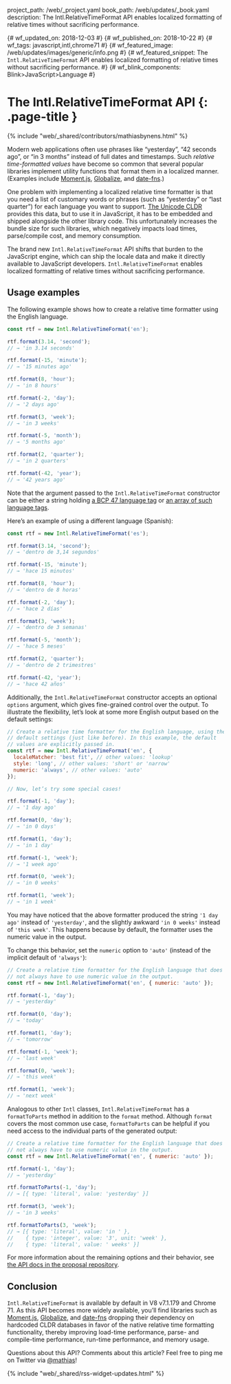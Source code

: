 project_path: /web/_project.yaml book_path: /web/updates/_book.yaml description: The Intl.RelativeTimeFormat API enables localized formatting of relative times without sacrificing performance.

{# wf_updated_on: 2018-12-03 #} {# wf_published_on: 2018-10-22 #} {# wf_tags: javascript,intl,chrome71 #} {# wf_featured_image: /web/updates/images/generic/info.png #} {# wf_featured_snippet: The `Intl.RelativeTimeFormat` API enables localized formatting of relative times without sacrificing performance. #} {# wf_blink_components: Blink>JavaScript>Language #}

# The Intl.RelativeTimeFormat API {: .page-title }

{% include "web/_shared/contributors/mathiasbynens.html" %}

Modern web applications often use phrases like “yesterday”, “42 seconds ago”, or “in 3 months” instead of full dates and timestamps. Such *relative time-formatted values* have become so common that several popular libraries implement utility functions that format them in a localized manner. (Examples include [Moment.js](https://momentjs.com/), [Globalize](https://github.com/globalizejs/globalize), and [date-fns](https://date-fns.org/docs/).)

One problem with implementing a localized relative time formatter is that you need a list of customary words or phrases (such as “yesterday” or “last quarter”) for each language you want to support. [The Unicode CLDR](http://cldr.unicode.org/) provides this data, but to use it in JavaScript, it has to be embedded and shipped alongside the other library code. This unfortunately increases the bundle size for such libraries, which negatively impacts load times, parse/compile cost, and memory consumption.

The brand new `Intl.RelativeTimeFormat` API shifts that burden to the JavaScript engine, which can ship the locale data and make it directly available to JavaScript developers. `Intl.RelativeTimeFormat` enables localized formatting of relative times without sacrificing performance.

## Usage examples

The following example shows how to create a relative time formatter using the English language.

```js
const rtf = new Intl.RelativeTimeFormat('en');

rtf.format(3.14, 'second');
// → 'in 3.14 seconds'

rtf.format(-15, 'minute');
// → '15 minutes ago'

rtf.format(8, 'hour');
// → 'in 8 hours'

rtf.format(-2, 'day');
// → '2 days ago'

rtf.format(3, 'week');
// → 'in 3 weeks'

rtf.format(-5, 'month');
// → '5 months ago'

rtf.format(2, 'quarter');
// → 'in 2 quarters'

rtf.format(-42, 'year');
// → '42 years ago'
```

Note that the argument passed to the `Intl.RelativeTimeFormat` constructor can be either a string holding [a BCP 47 language tag](https://tools.ietf.org/html/rfc5646) or [an array of such language tags](https://developer.mozilla.org/en-US/docs/Web/JavaScript/Reference/Global_Objects/Intl#Locale_identification_and_negotiation).

Here’s an example of using a different language (Spanish):

```js
const rtf = new Intl.RelativeTimeFormat('es');

rtf.format(3.14, 'second');
// → 'dentro de 3,14 segundos'

rtf.format(-15, 'minute');
// → 'hace 15 minutos'

rtf.format(8, 'hour');
// → 'dentro de 8 horas'

rtf.format(-2, 'day');
// → 'hace 2 días'

rtf.format(3, 'week');
// → 'dentro de 3 semanas'

rtf.format(-5, 'month');
// → 'hace 5 meses'

rtf.format(2, 'quarter');
// → 'dentro de 2 trimestres'

rtf.format(-42, 'year');
// → 'hace 42 años'
```

Additionally, the `Intl.RelativeTimeFormat` constructor accepts an optional `options` argument, which gives fine-grained control over the output. To illustrate the flexibility, let’s look at some more English output based on the default settings:

```js
// Create a relative time formatter for the English language, using the
// default settings (just like before). In this example, the default
// values are explicitly passed in.
const rtf = new Intl.RelativeTimeFormat('en', {
  localeMatcher: 'best fit', // other values: 'lookup'
  style: 'long', // other values: 'short' or 'narrow'
  numeric: 'always', // other values: 'auto'
});

// Now, let’s try some special cases!

rtf.format(-1, 'day');
// → '1 day ago'

rtf.format(0, 'day');
// → 'in 0 days'

rtf.format(1, 'day');
// → 'in 1 day'

rtf.format(-1, 'week');
// → '1 week ago'

rtf.format(0, 'week');
// → 'in 0 weeks'

rtf.format(1, 'week');
// → 'in 1 week'
```

You may have noticed that the above formatter produced the string `'1 day ago'` instead of `'yesterday'`, and the slightly awkward `'in 0 weeks'` instead of `'this week'`. This happens because by default, the formatter uses the numeric value in the output.

To change this behavior, set the `numeric` option to `'auto'` (instead of the implicit default of `'always'`):

```js
// Create a relative time formatter for the English language that does
// not always have to use numeric value in the output.
const rtf = new Intl.RelativeTimeFormat('en', { numeric: 'auto' });

rtf.format(-1, 'day');
// → 'yesterday'

rtf.format(0, 'day');
// → 'today'

rtf.format(1, 'day');
// → 'tomorrow'

rtf.format(-1, 'week');
// → 'last week'

rtf.format(0, 'week');
// → 'this week'

rtf.format(1, 'week');
// → 'next week'
```

Analogous to other `Intl` classes, `Intl.RelativeTimeFormat` has a `formatToParts` method in addition to the `format` method. Although `format` covers the most common use case, `formatToParts` can be helpful if you need access to the individual parts of the generated output:

```js
// Create a relative time formatter for the English language that does
// not always have to use numeric value in the output.
const rtf = new Intl.RelativeTimeFormat('en', { numeric: 'auto' });

rtf.format(-1, 'day');
// → 'yesterday'

rtf.formatToParts(-1, 'day');
// → [{ type: 'literal', value: 'yesterday' }]

rtf.format(3, 'week');
// → 'in 3 weeks'

rtf.formatToParts(3, 'week');
// → [{ type: 'literal', value: 'in ' },
//    { type: 'integer', value: '3', unit: 'week' },
//    { type: 'literal', value: ' weeks' }]
```

For more information about the remaining options and their behavior, see [the API docs in the proposal repository](https://github.com/tc39/proposal-intl-relative-time#api).

## Conclusion

`Intl.RelativeTimeFormat` is available by default in V8 v7.1.179 and Chrome 71. As this API becomes more widely available, you’ll find libraries such as [Moment.js](https://momentjs.com/), [Globalize](https://github.com/globalizejs/globalize), and [date-fns](https://date-fns.org/docs/) dropping their dependency on hardcoded CLDR databases in favor of the native relative time formatting functionality, thereby improving load-time performance, parse- and compile-time performance, run-time performance, and memory usage.

Questions about this API? Comments about this article? Feel free to ping me on Twitter via [@mathias](https://twitter.com/mathias)!

{% include "web/_shared/rss-widget-updates.html" %}